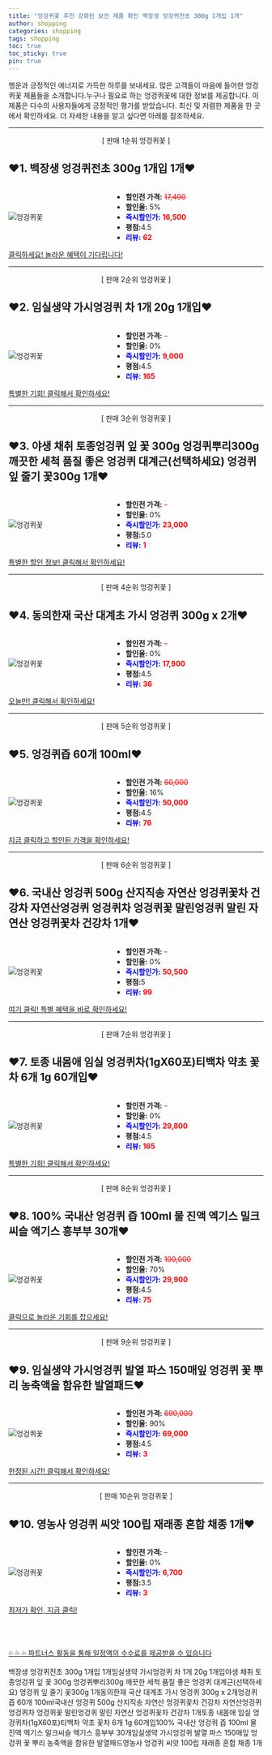 ```yaml
---
title: "엉겅퀴꽃 추천 강화된 보안 제품 확인 백장생 엉겅퀴전초 300g 1개입 1개"
author: shopping
categories: shopping
tags: shopping
toc: true
toc_sticky: true
pin: true
---
```

행운과 긍정적인 에너지로 가득한 하루를 보내세요. 많은 고객들이 마음에 들어한 엉겅퀴꽃 제품들을 소개합니다.누구나 필요로 하는 엉겅퀴꽃에 대한 정보를 제공합니다. 이 제품은 다수의 사용자들에게 긍정적인 평가를 받았습니다. 최신 및 저렴한 제품을 한 곳에서 확인하세요. 더 자세한 내용을 알고 싶다면 아래를 참조하세요.

---
<p class="toplist" style="margin: 0 auto; display: block; width: fit-content;">[ 판매 1순위 엉겅퀴꽃 ]</p>

<h2><strong>❤️1. 백장생 엉겅퀴전초 300g 1개입 1개❤️</strong></h2>

<div style="display: flex; align-items: center;">
    <div style="flex: 0.4;">
        <img src="https://thumbnail10.coupangcdn.com/thumbnails/remote/230x230ex/image/retail/images/2017/12/18/14/5/1de15a68-75ac-4729-9fe7-ac3db5cc8b82.jpg" alt="엉겅퀴꽃" style="max-width: 100%;">
    </div>
    <div style="flex: 0.6; margin-left: 10px;">
        <ul>
            <li><strong>할인전 가격:</strong> <del style="color: red;">17,400</del></li>
            <li><strong>할인율:</strong> 5%</li>
            <li><span style='color:blue'><strong>즉시할인가:</strong></span> <span style='color:red'><strong>16,500</strong></span></li>
            <li><strong>평점:</strong>4.5</li>
            <li><span style='color:blue'><strong>리뷰:</strong></span> <span style='color:red'><strong>62</strong></span></li>
        </ul>
    </div>
</div>
<div class="center">
    <a href="https://selin100587.github.io?lptag=AF9450613&subid=githubio&pageKey=54722933&traceid=V0-153&itemId=190831527&vendorItemId=3452577944" class="myButton">
        클릭하세요! 놀라운 혜택이 기다립니다!
    </a>
</div>


---
<p class="toplist" style="margin: 0 auto; display: block; width: fit-content;">[ 판매 2순위 엉겅퀴꽃 ]</p>

<h2><strong>❤️2. 임실생약 가시엉겅퀴 차 1개 20g 1개입❤️</strong></h2>

<div style="display: flex; align-items: center;">
    <div style="flex: 0.4;">
        <img src="https://thumbnail8.coupangcdn.com/thumbnails/remote/230x230ex/image/retail/images/2020/02/17/12/8/e477b1af-4556-4ba1-9635-2c2c3710a0d3.jpg" alt="엉겅퀴꽃" style="max-width: 100%;">
    </div>
    <div style="flex: 0.6; margin-left: 10px;">
        <ul>
            <li><strong>할인전 가격:</strong> <del style="color: red;">-</del></li>
            <li><strong>할인율:</strong> 0%</li>
            <li><span style='color:blue'><strong>즉시할인가:</strong></span> <span style='color:red'><strong>9,000</strong></span></li>
            <li><strong>평점:</strong>4.5</li>
            <li><span style='color:blue'><strong>리뷰:</strong></span> <span style='color:red'><strong>165</strong></span></li>
        </ul>
    </div>
</div>
<div class="center">
    <a href="https://selin100587.github.io?lptag=AF9450613&subid=githubio&pageKey=7615070961&traceid=V0-153&itemId=2272408081&vendorItemId=70269612132" class="myButton">
        특별한 기회! 클릭해서 확인하세요!
    </a>
</div>


---
<p class="toplist" style="margin: 0 auto; display: block; width: fit-content;">[ 판매 3순위 엉겅퀴꽃 ]</p>

<h2><strong>❤️3. 야생 채취 토종엉겅퀴 잎 꽃 300g 엉겅퀴뿌리300g 깨끗한 세척 품질 좋은 엉겅퀴 대계근(선택하세요) 엉겅퀴 잎 줄기 꽃300g 1개❤️</strong></h2>

<div style="display: flex; align-items: center;">
    <div style="flex: 0.4;">
        <img src="https://thumbnail8.coupangcdn.com/thumbnails/remote/230x230ex/image/vendor_inventory/92a4/7e120bdafc2d3e133f54f34f3446e8b3af2dcf01e308f753f7721c2872cd.jpg" alt="엉겅퀴꽃" style="max-width: 100%;">
    </div>
    <div style="flex: 0.6; margin-left: 10px;">
        <ul>
            <li><strong>할인전 가격:</strong> <del style="color: red;">-</del></li>
            <li><strong>할인율:</strong> 0%</li>
            <li><span style='color:blue'><strong>즉시할인가:</strong></span> <span style='color:red'><strong>23,000</strong></span></li>
            <li><strong>평점:</strong>5.0</li>
            <li><span style='color:blue'><strong>리뷰:</strong></span> <span style='color:red'><strong>1</strong></span></li>
        </ul>
    </div>
</div>
<div class="center">
    <a href="https://selin100587.github.io?lptag=AF9450613&subid=githubio&pageKey=7219434052&traceid=V0-153&itemId=18290948236&vendorItemId=82541799628" class="myButton">
        특별한 할인 정보! 클릭해서 확인하세요!
    </a>
</div>


---
<p class="toplist" style="margin: 0 auto; display: block; width: fit-content;">[ 판매 4순위 엉겅퀴꽃 ]</p>

<h2><strong>❤️4. 동의한재 국산 대계초 가시 엉겅퀴 300g x 2개❤️</strong></h2>

<div style="display: flex; align-items: center;">
    <div style="flex: 0.4;">
        <img src="https://thumbnail10.coupangcdn.com/thumbnails/remote/230x230ex/image/vendor_inventory/f608/4e05efa704d001ed7f37a888df2d7ab5d6a81348f0078eb45c16056ed0a6.jpg" alt="엉겅퀴꽃" style="max-width: 100%;">
    </div>
    <div style="flex: 0.6; margin-left: 10px;">
        <ul>
            <li><strong>할인전 가격:</strong> <del style="color: red;">-</del></li>
            <li><strong>할인율:</strong> 0%</li>
            <li><span style='color:blue'><strong>즉시할인가:</strong></span> <span style='color:red'><strong>17,900</strong></span></li>
            <li><strong>평점:</strong>4.5</li>
            <li><span style='color:blue'><strong>리뷰:</strong></span> <span style='color:red'><strong>36</strong></span></li>
        </ul>
    </div>
</div>
<div class="center">
    <a href="https://selin100587.github.io?lptag=AF9450613&subid=githubio&pageKey=8099037455&traceid=V0-153&itemId=22901413723&vendorItemId=74391688270" class="myButton">
        오늘만! 클릭해서 확인하세요!
    </a>
</div>


---
<p class="toplist" style="margin: 0 auto; display: block; width: fit-content;">[ 판매 5순위 엉겅퀴꽃 ]</p>

<h2><strong>❤️5. 엉겅퀴즙 60개 100ml❤️</strong></h2>

<div style="display: flex; align-items: center;">
    <div style="flex: 0.4;">
        <img src="https://thumbnail9.coupangcdn.com/thumbnails/remote/230x230ex/image/vendor_inventory/7b9c/b2b1c56b719bb7d413d4c59ecc98189ce0f65c40fcfc9b2ab0b3db9bc952.jpg" alt="엉겅퀴꽃" style="max-width: 100%;">
    </div>
    <div style="flex: 0.6; margin-left: 10px;">
        <ul>
            <li><strong>할인전 가격:</strong> <del style="color: red;">60,000</del></li>
            <li><strong>할인율:</strong> 16%</li>
            <li><span style='color:blue'><strong>즉시할인가:</strong></span> <span style='color:red'><strong>50,000</strong></span></li>
            <li><strong>평점:</strong>4.5</li>
            <li><span style='color:blue'><strong>리뷰:</strong></span> <span style='color:red'><strong>76</strong></span></li>
        </ul>
    </div>
</div>
<div class="center">
    <a href="https://selin100587.github.io?lptag=AF9450613&subid=githubio&pageKey=7636693587&traceid=V0-153&itemId=20280194044&vendorItemId=80795932219" class="myButton">
        지금 클릭하고 할인된 가격을 확인하세요!
    </a>
</div>


---
<p class="toplist" style="margin: 0 auto; display: block; width: fit-content;">[ 판매 6순위 엉겅퀴꽃 ]</p>

<h2><strong>❤️6. 국내산 엉겅퀴 500g 산지직송 자연산 엉겅퀴꽃차 건강차 자연산엉겅퀴 엉겅퀴차 엉겅퀴꽃 말린엉겅퀴 말린 자연산 엉겅퀴꽃차 건강차 1개❤️</strong></h2>

<div style="display: flex; align-items: center;">
    <div style="flex: 0.4;">
        <img src="https://thumbnail10.coupangcdn.com/thumbnails/remote/230x230ex/image/vendor_inventory/d9ba/52c40a0a8ed7463e651f3d8fded50d0ae056c18fe1c3f31e2cf239f6a813.png" alt="엉겅퀴꽃" style="max-width: 100%;">
    </div>
    <div style="flex: 0.6; margin-left: 10px;">
        <ul>
            <li><strong>할인전 가격:</strong> <del style="color: red;">-</del></li>
            <li><strong>할인율:</strong> 0%</li>
            <li><span style='color:blue'><strong>즉시할인가:</strong></span> <span style='color:red'><strong>50,500</strong></span></li>
            <li><strong>평점:</strong>5</li>
            <li><span style='color:blue'><strong>리뷰:</strong></span> <span style='color:red'><strong>99</strong></span></li>
        </ul>
    </div>
</div>
<div class="center">
    <a href="https://selin100587.github.io?lptag=AF9450613&subid=githubio&pageKey=7625368914&traceid=V0-153&itemId=20225406605&vendorItemId=87314537713" class="myButton">
        여기 클릭! 특별 혜택을 바로 확인하세요!
    </a>
</div>


---
<p class="toplist" style="margin: 0 auto; display: block; width: fit-content;">[ 판매 7순위 엉겅퀴꽃 ]</p>

<h2><strong>❤️7. 토종 내몸애 임실 엉겅퀴차(1gX60포)티백차 약초 꽃차 6개 1g 60개입❤️</strong></h2>

<div style="display: flex; align-items: center;">
    <div style="flex: 0.4;">
        <img src="https://thumbnail8.coupangcdn.com/thumbnails/remote/230x230ex/image/vendor_inventory/431e/b696970540402570f579c353f54452a988e1d8e8d577b408973ea906ea0e.jpg" alt="엉겅퀴꽃" style="max-width: 100%;">
    </div>
    <div style="flex: 0.6; margin-left: 10px;">
        <ul>
            <li><strong>할인전 가격:</strong> <del style="color: red;">-</del></li>
            <li><strong>할인율:</strong> 0%</li>
            <li><span style='color:blue'><strong>즉시할인가:</strong></span> <span style='color:red'><strong>29,800</strong></span></li>
            <li><strong>평점:</strong>4.5</li>
            <li><span style='color:blue'><strong>리뷰:</strong></span> <span style='color:red'><strong>165</strong></span></li>
        </ul>
    </div>
</div>
<div class="center">
    <a href="https://selin100587.github.io?lptag=AF9450613&subid=githubio&pageKey=7615070961&traceid=V0-153&itemId=904085010&vendorItemId=5265305391" class="myButton">
        특별한 기회! 클릭해서 확인하세요!
    </a>
</div>


---
<p class="toplist" style="margin: 0 auto; display: block; width: fit-content;">[ 판매 8순위 엉겅퀴꽃 ]</p>

<h2><strong>❤️8. 100% 국내산 엉겅퀴 즙 100ml 물 진액 엑기스 밀크씨슬 액기스 흥부부 30개❤️</strong></h2>

<div style="display: flex; align-items: center;">
    <div style="flex: 0.4;">
        <img src="https://thumbnail9.coupangcdn.com/thumbnails/remote/230x230ex/image/vendor_inventory/23ee/11665931daff3116282f35279630b554a928f6134bec1aed3de07a654ce4.jpg" alt="엉겅퀴꽃" style="max-width: 100%;">
    </div>
    <div style="flex: 0.6; margin-left: 10px;">
        <ul>
            <li><strong>할인전 가격:</strong> <del style="color: red;">100,000</del></li>
            <li><strong>할인율:</strong> 70%</li>
            <li><span style='color:blue'><strong>즉시할인가:</strong></span> <span style='color:red'><strong>29,900</strong></span></li>
            <li><strong>평점:</strong>4.5</li>
            <li><span style='color:blue'><strong>리뷰:</strong></span> <span style='color:red'><strong>75</strong></span></li>
        </ul>
    </div>
</div>
<div class="center">
    <a href="https://selin100587.github.io?lptag=AF9450613&subid=githubio&pageKey=7398124568&traceid=V0-153&itemId=767123620&vendorItemId=89610791987" class="myButton">
        클릭으로 놀라운 기회를 잡으세요!
    </a>
</div>


---
<p class="toplist" style="margin: 0 auto; display: block; width: fit-content;">[ 판매 9순위 엉겅퀴꽃 ]</p>

<h2><strong>❤️9. 임실생약 가시엉겅퀴 발열 파스 150매잎 엉겅퀴 꽃 뿌리 농축액을 함유한 발열패드❤️</strong></h2>

<div style="display: flex; align-items: center;">
    <div style="flex: 0.4;">
        <img src="https://thumbnail9.coupangcdn.com/thumbnails/remote/230x230ex/image/vendor_inventory/ec29/a2e2e264552a30b5c910e8c938621db0a4ec9073b8ebe58f558e58214102.jpg" alt="엉겅퀴꽃" style="max-width: 100%;">
    </div>
    <div style="flex: 0.6; margin-left: 10px;">
        <ul>
            <li><strong>할인전 가격:</strong> <del style="color: red;">690,000</del></li>
            <li><strong>할인율:</strong> 90%</li>
            <li><span style='color:blue'><strong>즉시할인가:</strong></span> <span style='color:red'><strong>69,000</strong></span></li>
            <li><strong>평점:</strong>4.5</li>
            <li><span style='color:blue'><strong>리뷰:</strong></span> <span style='color:red'><strong>3</strong></span></li>
        </ul>
    </div>
</div>
<div class="center">
    <a href="https://selin100587.github.io?lptag=AF9450613&subid=githubio&pageKey=5145471439&traceid=V0-153&itemId=7061826683&vendorItemId=74353877393" class="myButton">
        한정된 시간! 클릭해서 확인하세요!
    </a>
</div>


---
<p class="toplist" style="margin: 0 auto; display: block; width: fit-content;">[ 판매 10순위 엉겅퀴꽃 ]</p>

<h2><strong>❤️10. 영농사 엉겅퀴 씨앗 100립 재래종 혼합 채종 1개❤️</strong></h2>

<div style="display: flex; align-items: center;">
    <div style="flex: 0.4;">
        <img src="https://thumbnail6.coupangcdn.com/thumbnails/remote/230x230ex/image/vendor_inventory/6c6b/9f9049fc1d0880d8bf9ebd04663e65cb07d5b2cc46a8684f83491f83eeba.jpg" alt="엉겅퀴꽃" style="max-width: 100%;">
    </div>
    <div style="flex: 0.6; margin-left: 10px;">
        <ul>
            <li><strong>할인전 가격:</strong> <del style="color: red;">-</del></li>
            <li><strong>할인율:</strong> 0%</li>
            <li><span style='color:blue'><strong>즉시할인가:</strong></span> <span style='color:red'><strong>6,700</strong></span></li>
            <li><strong>평점:</strong>3.5</li>
            <li><span style='color:blue'><strong>리뷰:</strong></span> <span style='color:red'><strong>3</strong></span></li>
        </ul>
    </div>
</div>
<div class="center">
    <a href="https://selin100587.github.io?lptag=AF9450613&subid=githubio&pageKey=5244877649&traceid=V0-153&itemId=7417243418&vendorItemId=74429867627" class="myButton">
        최저가 확인, 지금 클릭!
    </a>
</div>

<br><br><br>[💦 💦 💦 파트너스 활동을 통해 일정액의 수수료를 제공받을 수 있습니다](https://link.coupang.com/a/bcpT2c)<br><br>백장생 엉겅퀴전초 300g 1개입 1개임실생약 가시엉겅퀴 차 1개 20g 1개입야생 채취 토종엉겅퀴 잎 꽃 300g 엉겅퀴뿌리300g 깨끗한 세척 품질 좋은 엉겅퀴 대계근(선택하세요) 엉겅퀴 잎 줄기 꽃300g 1개동의한재 국산 대계초 가시 엉겅퀴 300g x 2개엉겅퀴즙 60개 100ml국내산 엉겅퀴 500g 산지직송 자연산 엉겅퀴꽃차 건강차 자연산엉겅퀴 엉겅퀴차 엉겅퀴꽃 말린엉겅퀴 말린 자연산 엉겅퀴꽃차 건강차 1개토종 내몸애 임실 엉겅퀴차(1gX60포)티백차 약초 꽃차 6개 1g 60개입100% 국내산 엉겅퀴 즙 100ml 물 진액 엑기스 밀크씨슬 액기스 흥부부 30개임실생약 가시엉겅퀴 발열 파스 150매잎 엉겅퀴 꽃 뿌리 농축액을 함유한 발열패드영농사 엉겅퀴 씨앗 100립 재래종 혼합 채종 1개